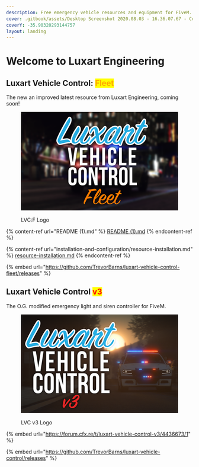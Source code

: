 ```yaml
---
description: Free emergency vehicle resources and equipment for FiveM.
cover: .gitbook/assets/Desktop Screenshot 2020.08.03 - 16.36.07.67 - Copy.jpg
coverY: -35.90320293144757
layout: landing
---
```


# Welcome to Luxart Engineering

## Luxart Vehicle Control: <mark style="color:orange;">Fleet</mark>

The new an improved latest resource from Luxart Engineering, coming soon!

<figure><img src=".gitbook/assets/luxvehcontrol-fleet-logo-med.png" alt=""><figcaption><p>LVC:F Logo</p></figcaption></figure>

{% content-ref url="README (1).md" %}
[README (1).md](<README (1).md>)
{% endcontent-ref %}

{% content-ref url="installation-and-configuration/resource-installation.md" %}
[resource-installation.md](installation-and-configuration/resource-installation.md)
{% endcontent-ref %}

{% embed url="https://github.com/TrevorBarns/luxart-vehicle-control-fleet/releases" %}

## Luxart Vehicle Control <mark style="color:red;">v3</mark>

The O.G. modified emergency light and siren controller for FiveM.

<figure><img src=".gitbook/assets/luxvehcontrol-logo-med.png" alt=""><figcaption><p>LVC v3 Logo</p></figcaption></figure>

{% embed url="https://forum.cfx.re/t/luxart-vehicle-control-v3/4436673/1" %}

{% embed url="https://github.com/TrevorBarns/luxart-vehicle-control/releases" %}

